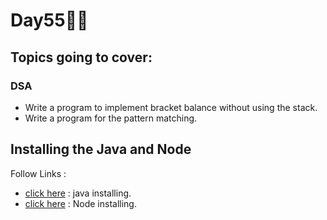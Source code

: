 # Day55🧑‍💻
## Topics going to cover: 
### DSA
- Write a program to implement bracket balance without using the stack.
- Write a program for the pattern matching.

## Installing the Java and Node 
Follow Links : 
- [click here](https://www.java.com/en/download/help/download_options.html) : java installing.
- [click here](https://nodejs.org/en/download) : Node installing.